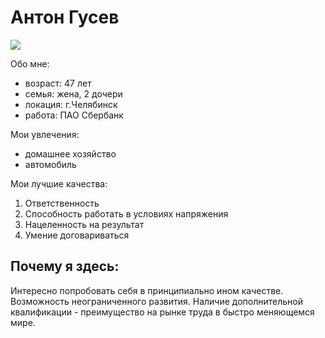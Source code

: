 # Антон Гусев
![](https://disk.yandex.ru/i/F37e_RkOJ__qYw)

Обо мне:
- возраст: 47 лет
- семья: жена, 2 дочери
- локация: г.Челябинск
- работа: ПАО Сбербанк

Мои увлечения:
- домашнее хозяйство
- автомобиль

Мои лучшие качества:
1. Ответственность
2. Способность работать в условиях напряжения
3. Нацеленность на результат
4. Умение договариваться

## Почему я здесь:
Интересно попробовать себя в принципиально ином качестве. Возможность неограниченного развития. Наличие дополнительной квалификации - преимущество на рынке труда в быстро меняющемся мире.